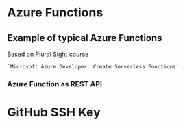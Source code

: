# Azure Functions

## Example of typical Azure Functions

Based on Plural Sight course

	`Microsoft Azure Developer: Create Serverless Functions`

### Azure Function as REST API

# GitHub SSH Key

